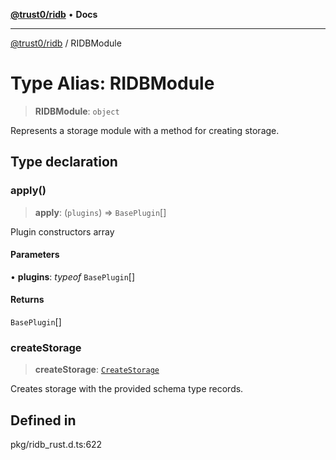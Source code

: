 [**@trust0/ridb**](../README.md) • **Docs**

***

[@trust0/ridb](../README.md) / RIDBModule

# Type Alias: RIDBModule

> **RIDBModule**: `object`

Represents a storage module with a method for creating storage.

## Type declaration

### apply()

> **apply**: (`plugins`) => `BasePlugin`[]

Plugin constructors array

#### Parameters

• **plugins**: *typeof* `BasePlugin`[]

#### Returns

`BasePlugin`[]

### createStorage

> **createStorage**: [`CreateStorage`](CreateStorage.md)

Creates storage with the provided schema type records.

## Defined in

pkg/ridb\_rust.d.ts:622
